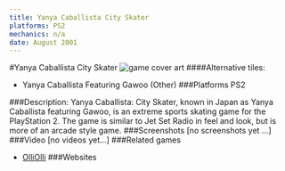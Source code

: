 ```yaml
---
title: Yanya Caballista City Skater
platforms: PS2
mechanics: n/a
date: August 2001
---
```

#Yanya Caballista City Skater
![game cover art](//images.igdb.com/igdb/image/upload/t_cover_big/if8isy6b4ryzpdylvzuf.jpg "Logo Title Text 1")
####Alternative tiles:
* Yanya Caballista Featuring Gawoo (Other)
###Platforms
PS2

###Description:
Yanya Caballista: City Skater, known in Japan as Yanya Caballista featuring Gawoo, is an extreme sports skating game for the PlayStation 2. The game is similar to Jet Set Radio in feel and look, but is more of an arcade style game.
###Screenshots
[no screenshots yet ...]
###Video
[no videos yet...]
###Related games
* [OlliOlli](/games/olliolli-7768/)
###Websites

